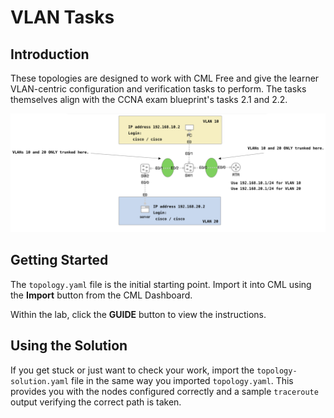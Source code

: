 # VLAN Tasks

## Introduction

These topologies are designed to work with CML Free and give the learner VLAN-centric configuration
and verification tasks to perform.  The tasks themselves align with the CCNA exam blueprint's tasks
2.1 and 2.2.

![VLAN Tasks Topology](screenshot.png "VLAN Tasks Topology")

## Getting Started

The `topology.yaml` file is the initial starting point.  Import it into CML using the **Import** button
from the CML Dashboard.

Within the lab, click the **GUIDE** button to view the instructions.

## Using the Solution

If you get stuck or just want to check your work, import the `topology-solution.yaml` file in the same
way you imported `topology.yaml`.  This provides you with the nodes configured correctly and a sample
`traceroute` output verifying the correct path is taken.

